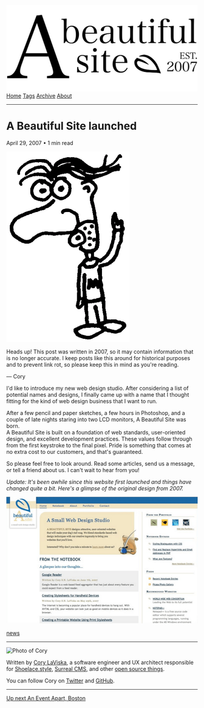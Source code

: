 <a href="../../index.html" class="header-link"><img src="../../images/logos/wordmark.svg" alt="A Beautiful Site" class="wordmark" /></a> <a href="../../index.html" class="nav-item">Home</a> <a href="../../tags/index.html" class="nav-item">Tags</a> <a href="../index.html" class="nav-item">Archive</a> <a href="../../about/index.html" class="nav-item">About</a>

------------------------------------------------------------------------

A Beautiful Site launched
=========================

April 29, 2007 • 1 min read

![A drawing of a cartoon man pointing upwards](../../images/artwork/pointer.gif)

Heads up! This post was written in 2007, so it may contain information that is no longer accurate. I keep posts like this around for historical purposes and to prevent link rot, so please keep this in mind as you're reading.

— Cory

I'd like to introduce my new web design studio. After considering a list of potential names and designs, I finally came up with a name that I thought fitting for the kind of web design business that I want to run.

After a few pencil and paper sketches, a few hours in Photoshop, and a couple of late nights staring into two LCD monitors, A Beautiful Site was born.  
A Beautiful Site is built on a foundation of web standards, user-oriented design, and excellent development practices. These values follow through from the first keystroke to the final pixel. Pride is something that comes at no extra cost to our customers, and that's guaranteed.

So please feel free to look around. Read some articles, send us a message, or tell a friend about us. I can't wait to hear from you!

*Update: It's been awhile since this website first launched and things have changed quite a bit. Here's a glimpse of the original design from 2007.*

![A vintage screenshot of the original website](../../images/abs-original-website.png)

<a href="../../tags/news/index.html" class="post-tag">news</a>

------------------------------------------------------------------------

<img src="http://0.gravatar.com/avatar/bf1b3b95fd5b096a3592247c29667b33?s=512" alt="Photo of Cory" class="avatar avatar-small" />

Written by [Cory LaViska](../../index-4.html), a software engineer and UX architect responsible for [Shoelace.style](https://shoelace.style/), [Surreal CMS](https://www.surrealcms.com/), and other [open source things](https://github.com/claviska).

You can follow Cory on [Twitter](https://twitter.com/claviska) and [GitHub](https://github.com/claviska).

------------------------------------------------------------------------

<a href="../an-event-apart-boston/index.html" class="post-nav-next"><span class="small">Up next</span> An Event Apart, Boston</a>
